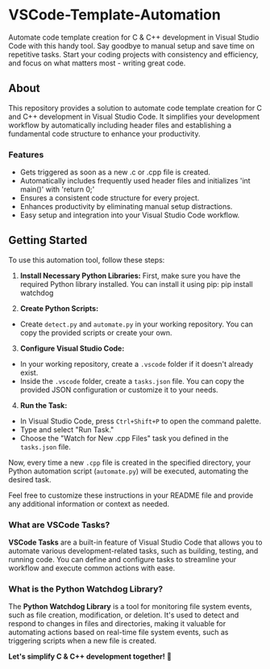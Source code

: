 # VSCode-Template-Automation
Automate code template creation for C & C++ development in Visual Studio Code with this handy tool. Say goodbye to manual setup and save time on repetitive tasks. Start your coding projects with consistency and efficiency, and focus on what matters most - writing great code.

## About

This repository provides a solution to automate code template creation for C and C++ development in Visual Studio Code. It simplifies your development workflow by automatically including header files and establishing a fundamental code structure to enhance your productivity.

### Features

- Gets triggered as soon as a new .c or .cpp file is created.
- Automatically includes frequently used header files and initializes 'int main()' with 'return 0;'
- Ensures a consistent code structure for every project.
- Enhances productivity by eliminating manual setup distractions.
- Easy setup and integration into your Visual Studio Code workflow.

## Getting Started

To use this automation tool, follow these steps:

1. **Install Necessary Python Libraries:** First, make sure you have the required Python library installed. You can install it using pip:
pip install watchdog


2. **Create Python Scripts:**
- Create `detect.py` and `automate.py` in your working repository. You can copy the provided scripts or create your own.

3. **Configure Visual Studio Code:**
- In your working repository, create a `.vscode` folder if it doesn't already exist.
- Inside the `.vscode` folder, create a `tasks.json` file. You can copy the provided JSON configuration or customize it to your needs.

4. **Run the Task:**
- In Visual Studio Code, press `Ctrl+Shift+P` to open the command palette.
- Type and select "Run Task."
- Choose the "Watch for New .cpp Files" task you defined in the `tasks.json` file.

Now, every time a new `.cpp` file is created in the specified directory, your Python automation script (`automate.py`) will be executed, automating the desired task.

Feel free to customize these instructions in your README file and provide any additional information or context as needed.


### What are VSCode Tasks?

**VSCode Tasks** are a built-in feature of Visual Studio Code that allows you to automate various development-related tasks, such as building, testing, and running code. You can define and configure tasks to streamline your workflow and execute common actions with ease.

### What is the Python Watchdog Library?

The **Python Watchdog Library** is a tool for monitoring file system events, such as file creation, modification, or deletion. It's used to detect and respond to changes in files and directories, making it valuable for automating actions based on real-time file system events, such as triggering scripts when a new file is created.

**Let's simplify C & C++ development together!** 🚀
